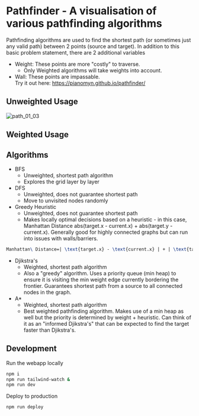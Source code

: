 # Pathfinder - A visualisation of various pathfinding algorithms

Pathfinding algorithms are used to find the shortest path (or sometimes just any valid path) between 2 points (source and target).
In addition to this basic problem statement, there are 2 additional variables

- Weight: These points are more "costly" to traverse.
  - Only Weighted algorithms will take weights into account.
- Wall: These points are impassable.
  <br/>
Try it out here: https://pianomyn.github.io/pathfinder/

## Unweighted Usage

![path_01_03](https://github.com/Pianomyn/pathfinder/assets/61450295/2f35a55d-aaad-4c3a-a309-b31ec5030bbe)

## Weighted Usage

## Algorithms

- BFS
  - Unweighted, shortest path algorithm
  - Explores the grid layer by layer
- DFS
  - Unweighted, does not guarantee shortest path
  - Move to unvisited nodes randomly
- Greedy Heuristic
  - Unweighted, does not guarantee shortest path
  - Makes locally optimal decisions based on a heuristic - in this case, Manhattan Distance abs(target.x - current.x) + abs(target.y - current.x). Generally good for highly connected graphs but can run into issues with walls/barriers.

```latex
Manhattan\ Distance=| \text{target.x} - \text{current.x} | + | \text{target.y} - \text{current.y} |
```

- Djikstra's
  - Weighted, shortest path algorithm
  - Also a "greedy" algorithm. Uses a priority queue (min heap) to ensure it is visiting
    the min weight edge currently bordering the frontier. Guarantees shortest path from a source to all connected nodes in the graph.
- A\*
  - Weighted, shortest path algorithm
  - Best weighted pathfinding algorithm. Makes use of a min heap as well but the priority is determined by weight + heuristic. Can think of it as an "informed Djikstra's" that can be expected to find the target faster than Djikstra's.

## Development

Run the webapp locally

```bash
npm i
npm run tailwind-watch &
npm run dev
```

Deploy to production

```bash
npm run deploy
```
